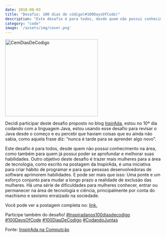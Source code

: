 ```yaml
---
date: 2018-08-03
title: "Desafio: 100 dias de código(#100DaysOfCode)"
description: "Este desafio é para todos, desde quem não possui conhecimento na área, como também para quem já possui poder se aprofundar e melhorar suas habilidades."
category: "code"
image: '/assets/img/cover.png'
---
```


<p class="alinhar"><img src="../assets/images-posts/code.png" alt="CemDiasDeCodigo" width="300" height="250" /></p>

Decidi participar deste desafio proposto no blog [InpirAda](https://inspiradanacomputacao.com/blog/aprenda-a-programar-com-desafio-100-dias-de-codigo), estou no 10º dia codando com a linguagem Java, estou usando esse desafio para revisar o Java desde o começo e eu percebi que haviam coisas que eu ainda não sabia, como aquela frase diz: “nunca é tarde para se aprender algo novo”.

Este desafio é para todos, desde quem não possui conhecimento na área, como também para quem já possui poder se aprofundar e melhorar suas habilidades. Outro objetivo deste desafio é trazer mais mulheres para a área de tecnologia, como escrito na postagem da InspirAda, é uma iniciativa para criar hábito de programar e para que pessoas desenvolvedoras de software aprimorem habilidades. E pode ser mais que isso: Uma ponte e um esforço conjunto para mudar a longo prazo a realidade de exclusão das mulheres. Há uma série de dificuldades para mulheres conhecer, entrar ou permanecer na área de tecnologia e ciência, principalmente por conta do machismo e sexismo enraizado na sociedade.

Você pode ver a postagem completa no: [link.](https://inspiradanacomputacao.com/blog/aprenda-a-programar-com-desafio-100-dias-de-codigo)

Participe também do desafio! [#Inspiradanos100diasdecodigo](https://twitter.com/hashtag/InspiradaNos100DiasDeCodigo?src=hash) [#100DaysOfCode](https://twitter.com/hashtag/100DaysOfCode?src=hash) [#100DiasDeCodigo](https://twitter.com/hashtag/100DiasDeCodigo?src=hash) [#CodandoJuntas](https://twitter.com/hashtag/CodandoJuntas?src=hash)

Fonte: [InspirAda na Computção](https://inspiradanacomputacao.com/blog/aprenda-a-programar-com-desafio-100-dias-de-codigo)